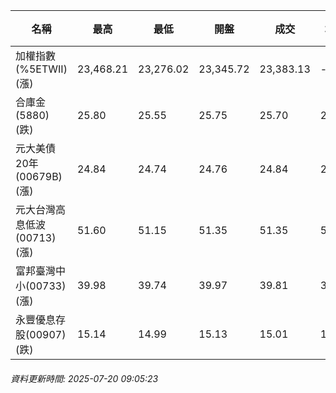 | 名稱 | 最高 | 最低 | 開盤 | 成交 | 均價 | 成交金額(億) | 昨收 | 漲跌幅 | 漲跌 | 總量 | 昨量 | 振幅 |
| -------- | -------- | -------- | -------- |-------- | -------- | -------- |-------- |-------- |-------- | -------- | -------- |-------- |
|加權指數(%5ETWII) (漲)|23,468.21|23,276.02|23,345.72|23,383.13|-|3,694.08|23,113.28|1.17%|269.85|6,036,662|0|0.83%|
|合庫金(5880) (跌)|25.80|25.55|25.75|25.70|25.66|1.76|25.75|0.19%|0.05|6,868|6,058|0.97%|
|元大美債20年(00679B) (漲)|24.84|24.74|24.76|24.84|24.78|9.68|24.71|0.53%|0.13|39,077|51,838|0.40%|
|元大台灣高息低波(00713) (漲)|51.60|51.15|51.35|51.35|51.28|4.91|51.25|0.20%|0.10|9,576|6,895|0.88%|
|富邦臺灣中小(00733) (漲)|39.98|39.74|39.97|39.81|39.82|0.300|39.69|0.30%|0.12|753|1,338|0.60%|
|永豐優息存股(00907) (跌)|15.14|14.99|15.13|15.01|15.05|0.192|15.09|0.53%|0.08|1,276|1,408|0.99%|
###### 資料更新時間: 2025-07-20 09:05:23